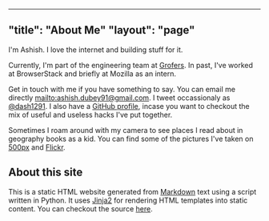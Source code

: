 -----
"title": "About Me"
"layout": "page"
-----

I'm Ashish. I love the internet and building stuff for it.

Currently, I'm part of the engineering team at [Grofers](https://grofers.com/). In past, I've worked at BrowserStack and briefly at Mozilla as an intern.

Get in touch with me if you have something to say. You can email me directly <mailto:ashish.dubey91@gmail.com>. I tweet occassionaly as [@dash1291](https://twitter.com/dash1291). I also have a [GitHub profile](https://github.com/dash1291), incase you want to checkout the mix of useful and useless hacks I've put together.

Sometimes I roam around with my camera to see places I read about in geography books as a kid. You can find some of the pictures I've taken on [500px](https://500px.com/dash1291) and [Flickr](https://www.flickr.com/photos/dash1291/albums).

<h2 id="aboutsite">About this site</h2>

This is a static HTML website generated from [Markdown](http://daringfireball.net/projects/markdown/) text using a script written in Python. It uses [Jinja2](http://jinja.pocoo.org) for rendering HTML templates into static content. You can checkout the source [here](http://github.com/dash1291/new-blog).
